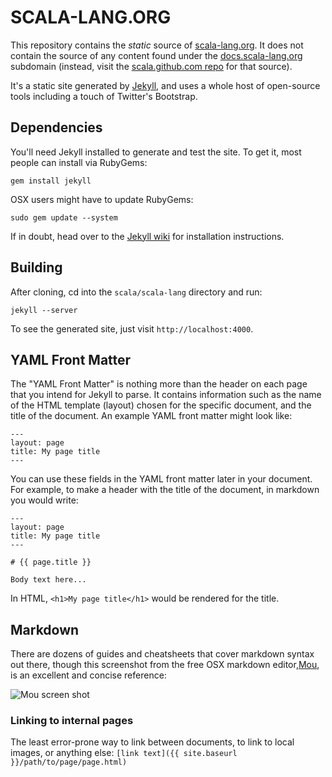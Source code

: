 # SCALA-LANG.ORG

This repository contains the _static_ source of [scala-lang.org](http://scala-lang.org). It does not contain the source of any content found under the [docs.scala-lang.org](http://docs.scala-lang.org) subdomain (instead, visit the [scala.github.com repo](http://github.com/scala/scala.github.com) for that source).

It's a static site generated by [Jekyll](https://github.com/mojombo/jekyll), and uses a whole host of open-source tools including a touch of Twitter's Bootstrap.

## Dependencies

You'll need Jekyll installed to generate and test the site. To get it, most people can install via RubyGems:

    gem install jekyll

OSX users might have to update RubyGems:

    sudo gem update --system

If in doubt, head over to the [Jekyll wiki](https://github.com/mojombo/jekyll/wiki) for installation instructions.

## Building

After cloning, cd into the `scala/scala-lang` directory and run: 

    jekyll --server

To see the generated site, just visit `http://localhost:4000`.

## YAML Front Matter

The "YAML Front Matter" is nothing more than the header on each page that you intend for Jekyll to parse. It contains information such as the name of the HTML template (layout) chosen for the specific document, and the title of the document. An example YAML front matter might look like:

    ---
    layout: page
    title: My page title
    ---

You can use these fields in the YAML front matter later in your document. For example, to make a header with the title of the document, in markdown you would write:

    ---
    layout: page
    title: My page title
    ---

    # {{ page.title }}

    Body text here...

In HTML, `<h1>My page title</h1>` would be rendered for the title.

## Markdown

There are dozens of guides and cheatsheets that cover markdown syntax out there, though this screenshot from the free OSX markdown editor,[Mou](http://mouapp.com/), is an excellent and concise reference:

![Mou screen shot](http://mouapp.com/images/Mou_Screenshot_1.png)

### Linking to internal pages

The least error-prone way to link between documents, to link to local images, or anything else: `[link text]({{ site.baseurl }}/path/to/page/page.html)`
